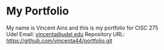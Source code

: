 # My Portfolio
My name is Vincent Ains and this is my portfolio for CISC 275 <br>
Udel Email: vincenta@udel.edu
Repository URL: <a href="https://github.com/vincenta44/portfolio.git">https://github.com/vincenta44/portfolio.git</a> 
